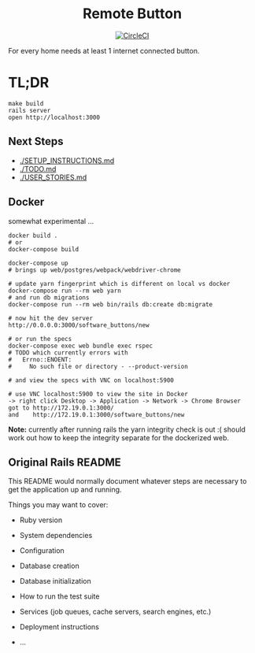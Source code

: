 <h1 align="center">Remote Button</h1>

<div align="center">

[![CircleCI](https://circleci.com/gh/failure-driven/remote-button.svg?style=svg)](https://circleci.com/gh/failure-driven/remote-button)

</div>

For every home needs at least 1 internet connected button.

# TL;DR

```
make build
rails server
open http://localhost:3000
```

## Next Steps

- [./SETUP_INSTRUCTIONS.md](./SETUP_INSTRUCTIONS.md)
- [./TODO.md](./TODO.md)
- [./USER_STORIES.md](./USER_STORIES.md)

## Docker

somewhat experimental ...

```
docker build .
# or
docker-compose build

docker-compose up
# brings up web/postgres/webpack/webdriver-chrome

# update yarn fingerprint which is different on local vs docker
docker-compose run --rm web yarn
# and run db migrations
docker-compose run --rm web bin/rails db:create db:migrate

# now hit the dev server
http://0.0.0.0:3000/software_buttons/new

# or run the specs
docker-compose exec web bundle exec rspec
# TODO which currently errors with
#   Errno::ENOENT:
#     No such file or directory - --product-version

# and view the specs with VNC on localhost:5900

# use VNC localhost:5900 to view the site in Docker
-> right click Desktop -> Application -> Network -> Chrome Browser
got to http://172.19.0.1:3000/
and    http://172.19.0.1:3000/software_buttons/new
```

**Note:** currently after running rails the yarn integrity check is out :( should work out how to keep the integrity separate for the dockerized web.

## Original Rails README

This README would normally document whatever steps are necessary to get the
application up and running.

Things you may want to cover:

- Ruby version

- System dependencies

- Configuration

- Database creation

- Database initialization

- How to run the test suite

- Services (job queues, cache servers, search engines, etc.)

- Deployment instructions

- ...
